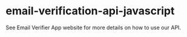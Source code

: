 # email-verification-api-javascript
See Email Verifier App website for more details on how to use our API.
